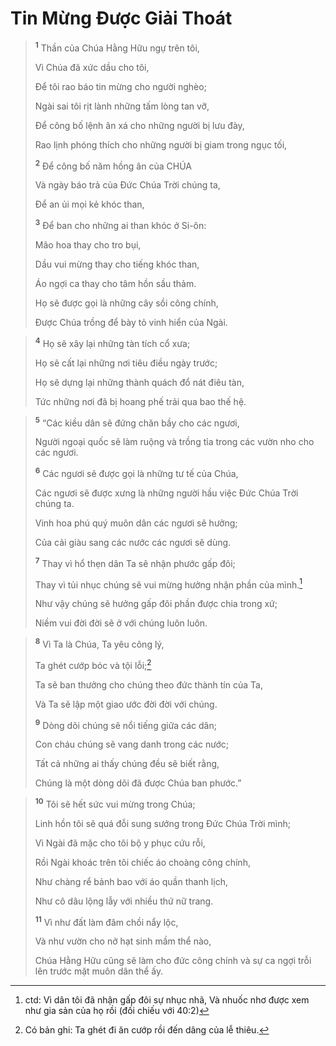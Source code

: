 # Tin Mừng Ðược Giải Thoát

> <sup><b>1</b></sup> Thần của Chúa Hằng Hữu ngự trên tôi,
> 
> Vì Chúa đã xức dầu cho tôi,
> 
> Ðể tôi rao báo tin mừng cho người nghèo;
> 
> Ngài sai tôi rịt lành những tấm lòng tan vỡ,
> 
> Ðể công bố lệnh ân xá cho những người bị lưu đày,
> 
> Rao lịnh phóng thích cho những người bị giam trong ngục tối,
> 
> <sup><b>2</b></sup> Ðể công bố năm hồng ân của CHÚA
> 
> Và ngày báo trả của Ðức Chúa Trời chúng ta,
> 
> Ðể an ủi mọi kẻ khóc than,
> 
> <sup><b>3</b></sup> Ðể ban cho những ai than khóc ở Si-ôn:
> 
> Mão hoa thay cho tro bụi,
> 
> Dầu vui mừng thay cho tiếng khóc than,
> 
> Áo ngợi ca thay cho tâm hồn sầu thảm.
> 
> Họ sẽ được gọi là những cây sồi công chính,
> 
> Ðược Chúa trồng để bày tỏ vinh hiển của Ngài.
>


> <sup><b>4</b></sup> Họ sẽ xây lại những tàn tích cổ xưa;
> 
> Họ sẽ cất lại những nơi tiêu điều ngày trước;
> 
> Họ sẽ dựng lại những thành quách đổ nát điêu tàn,
> 
> Tức những nơi đã bị hoang phế trải qua bao thế hệ.
>


> <sup><b>5</b></sup> “Các kiều dân sẽ đứng chăn bầy cho các ngươi,
> 
> Người ngoại quốc sẽ làm ruộng và trồng tỉa trong các vườn nho cho các ngươi.
> 
> <sup><b>6</b></sup> Các ngươi sẽ được gọi là những tư tế của Chúa,
> 
> Các ngươi sẽ được xưng là những người hầu việc Ðức Chúa Trời chúng ta.
> 
> Vinh hoa phú quý muôn dân các ngươi sẽ hưởng;
> 
> Của cải giàu sang các nước các ngươi sẽ dùng.
> 
> <sup><b>7</b></sup> Thay vì hổ thẹn dân Ta sẽ nhận phước gấp đôi;
> 
> Thay vì tủi nhục chúng sẽ vui mừng hưởng nhận phần của mình.[^1-01ed4e24-241f-44c9-8a15-e04555f39f78]
> 
> Như vậy chúng sẽ hưởng gấp đôi phần được chia trong xứ;
> 
> Niềm vui đời đời sẽ ở với chúng luôn luôn.
>


> <sup><b>8</b></sup> Vì Ta là Chúa, Ta yêu công lý,
> 
> Ta ghét cướp bóc và tội lỗi;[^2-01ed4e24-241f-44c9-8a15-e04555f39f78]
> 
> Ta sẽ ban thưởng cho chúng theo đức thành tín của Ta,
> 
> Và Ta sẽ lập một giao ước đời đời với chúng.
> 
> <sup><b>9</b></sup> Dòng dõi chúng sẽ nổi tiếng giữa các dân;
> 
> Con cháu chúng sẽ vang danh trong các nước;
> 
> Tất cả những ai thấy chúng đều sẽ biết rằng,
> 
> Chúng là một dòng dõi đã được Chúa ban phước.”
>


> <sup><b>10</b></sup> Tôi sẽ hết sức vui mừng trong Chúa;
> 
> Linh hồn tôi sẽ quá đỗi sung sướng trong Ðức Chúa Trời mình;
> 
> Vì Ngài đã mặc cho tôi bộ y phục cứu rỗi,
> 
> Rồi Ngài khoác trên tôi chiếc áo choàng công chính,
> 
> Như chàng rể bảnh bao với áo quần thanh lịch,
> 
> Như cô dâu lộng lẫy với nhiều thứ nữ trang.
> 
> <sup><b>11</b></sup> Vì như đất làm đâm chồi nẩy lộc,
> 
> Và như vườn cho nở hạt sinh mầm thể nào,
> 
> Chúa Hằng Hữu cũng sẽ làm cho đức công chính và sự ca ngợi trỗi lên trước mặt muôn dân thể ấy.
>

[^1-01ed4e24-241f-44c9-8a15-e04555f39f78]: ctd: Vì dân tôi đã nhận gấp đôi sự nhục nhã, Và nhuốc nhơ được xem như gia sản của họ rồi (đối chiếu với 40:2)
[^2-01ed4e24-241f-44c9-8a15-e04555f39f78]: Có bản ghi: Ta ghét đi ăn cướp rồi đến dâng của lễ thiêu.